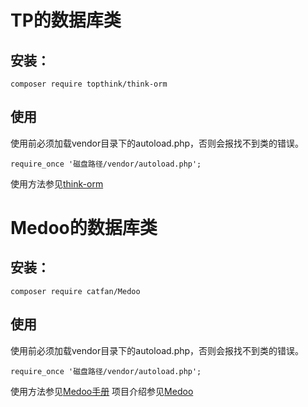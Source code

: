 # TP的数据库类
## 安装：
```
composer require topthink/think-orm
```
## 使用
使用前必须加载vendor目录下的autoload.php，否则会报找不到类的错误。
```
require_once '磁盘路径/vendor/autoload.php';
```

使用方法参见[think-orm](https://github.com/top-think/think-orm)

# Medoo的数据库类

## 安装：
```
composer require catfan/Medoo
```

## 使用
使用前必须加载vendor目录下的autoload.php，否则会报找不到类的错误。
```
require_once '磁盘路径/vendor/autoload.php';
```
使用方法参见[Medoo手册](https://medoo.in/doc)
项目介绍参见[Medoo](https://github.com/catfan/Medoo)
